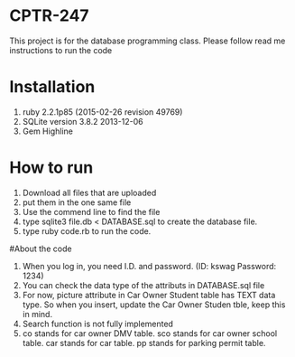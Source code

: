 # CPTR-247
This project is for the database programming class. 
Please follow read me instructions to run the code 

# Installation
1. ruby 2.2.1p85 (2015-02-26 revision 49769)
2. SQLite version 3.8.2 2013-12-06 
3. Gem Highline

# How to run
1. Download all files that are uploaded
2. put them in the one same file
3. Use the commend line to find the file
4. type sqlite3 file.db < DATABASE.sql to create the database file.
5. type ruby code.rb to run the code.

#About the code
1. When you log in, you need I.D. and password. (ID: kswag Password: 1234)
2. You can check the data type of the attributs in DATABASE.sql file
3. For now, picture attribute in Car Owner Student table has TEXT data type. So when you insert, update the  Car Owner Studen tble, keep this in mind.
4. Search function is not fully implemented
5. co stands for car owner DMV table. sco stands for car owner school table. car stands for car table. pp stands for parking permit table.
